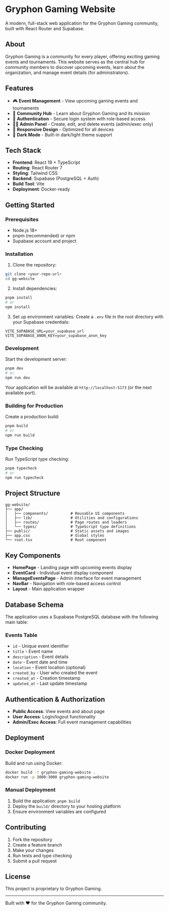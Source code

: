 # Gryphon Gaming Website

A modern, full-stack web application for the Gryphon Gaming community, built with React Router and Supabase.

## About

Gryphon Gaming is a community for every player, offering exciting gaming events and tournaments. This website serves as the central hub for community members to discover upcoming events, learn about the organization, and manage event details (for administrators).

## Features

- 🎮 **Event Management** - View upcoming gaming events and tournaments
- 👥 **Community Hub** - Learn about Gryphon Gaming and its mission
- 🔐 **Authentication** - Secure login system with role-based access
- 👨‍💼 **Admin Panel** - Create, edit, and delete events (admin/exec only)
- 📱 **Responsive Design** - Optimized for all devices
- 🌙 **Dark Mode** - Built-in dark/light theme support

## Tech Stack

- **Frontend**: React 19 + TypeScript
- **Routing**: React Router 7
- **Styling**: Tailwind CSS
- **Backend**: Supabase (PostgreSQL + Auth)
- **Build Tool**: Vite
- **Deployment**: Docker-ready

## Getting Started

### Prerequisites

- Node.js 18+ 
- pnpm (recommended) or npm
- Supabase account and project

### Installation

1. Clone the repository:
```bash
git clone <your-repo-url>
cd gg-website
```

2. Install dependencies:
```bash
pnpm install
# or
npm install
```

3. Set up environment variables:
Create a `.env` file in the root directory with your Supabase credentials:
```env
VITE_SUPABASE_URL=your_supabase_url
VITE_SUPABASE_ANON_KEY=your_supabase_anon_key
```

### Development

Start the development server:
```bash
pnpm dev
# or
npm run dev
```

Your application will be available at `http://localhost:5173` (or the next available port).

### Building for Production

Create a production build:
```bash
pnpm build
# or
npm run build
```

### Type Checking

Run TypeScript type checking:
```bash
pnpm typecheck
# or
npm run typecheck
```

## Project Structure

```
gg-website/
├── app/
│   ├── components/          # Reusable UI components
│   ├── lib/                 # Utilities and configurations
│   ├── routes/              # Page routes and loaders
│   └── types/               # TypeScript type definitions
├── public/                  # Static assets and images
├── app.css                  # Global styles
└── root.tsx                 # Root component
```

## Key Components

- **HomePage** - Landing page with upcoming events display
- **EventCard** - Individual event display component
- **ManageEventsPage** - Admin interface for event management
- **NavBar** - Navigation with role-based access control
- **Layout** - Main application wrapper

## Database Schema

The application uses a Supabase PostgreSQL database with the following main table:

### Events Table
- `id` - Unique event identifier
- `title` - Event name
- `description` - Event details
- `date` - Event date and time
- `location` - Event location (optional)
- `created_by` - User who created the event
- `created_at` - Creation timestamp
- `updated_at` - Last update timestamp

## Authentication & Authorization

- **Public Access**: View events and about page
- **User Access**: Login/logout functionality
- **Admin/Exec Access**: Full event management capabilities

## Deployment

### Docker Deployment

Build and run using Docker:
```bash
docker build -t gryphon-gaming-website .
docker run -p 3000:3000 gryphon-gaming-website
```

### Manual Deployment

1. Build the application: `pnpm build`
2. Deploy the `build/` directory to your hosting platform
3. Ensure environment variables are configured

## Contributing

1. Fork the repository
2. Create a feature branch
3. Make your changes
4. Run tests and type checking
5. Submit a pull request

## License

This project is proprietary to Gryphon Gaming.

---

Built with ❤️ for the Gryphon Gaming community.
